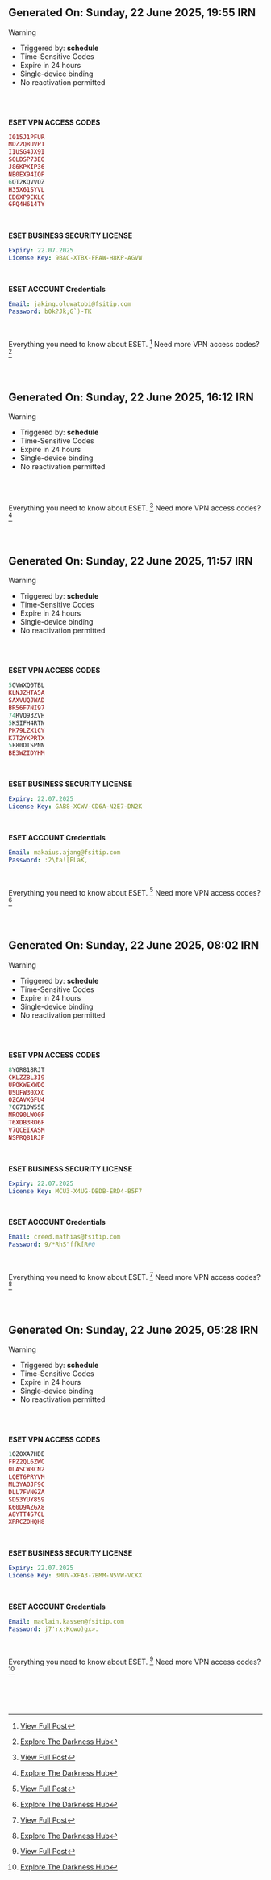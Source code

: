 #
## Generated On: Sunday, 22 June 2025, 19:55 IRN

> [!WARNING]
>
> - Triggered by: **schedule**
> - Time-Sensitive Codes
> - Expire in 24 hours
> - Single-device binding
> - No reactivation permitted <br><br/>

<br/>

**ESET VPN ACCESS CODES**

```ruby
I015J1PFUR
MDZ2Q8UVP1
IIUSG4JX9I
S0LDSP73EO
J86KPXIP36
NB0EX94IQP
6QT2KQVVQZ
H35X61SYVL
ED6XP9CKLC
GFQ4H614TY
```
<br/>

**ESET BUSINESS SECURITY LICENSE**

```yml
Expiry: 22.07.2025
License Key: 9BAC-XTBX-FPAW-H8KP-AGVW
```
<br/>

**ESET ACCOUNT Credentials**

```yml
Email: jaking.oluwatobi@fsitip.com
Password: b0k?Jk;G`)-TK
```
<br/>

Everything you need to know about ESET. [^1]
Need more VPN access codes? [^2]

<br/>

#
## Generated On: Sunday, 22 June 2025, 16:12 IRN

> [!WARNING]
>
> - Triggered by: **schedule**
> - Time-Sensitive Codes
> - Expire in 24 hours
> - Single-device binding
> - No reactivation permitted <br><br/>

<br/>

Everything you need to know about ESET. [^1]
Need more VPN access codes? [^2]

<br/>

#
## Generated On: Sunday, 22 June 2025, 11:57 IRN

> [!WARNING]
>
> - Triggered by: **schedule**
> - Time-Sensitive Codes
> - Expire in 24 hours
> - Single-device binding
> - No reactivation permitted <br><br/>

<br/>

**ESET VPN ACCESS CODES**

```ruby
5OVWXQ0TBL
KLNJZHTA5A
SAXVUQJWAD
BR56F7NI97
74RVQ93ZVH
5KSIFH4RTN
PK79LZX1CY
K7T2YKPRTX
5F80OISPNN
BE3WZIDYHM
```
<br/>

**ESET BUSINESS SECURITY LICENSE**

```yml
Expiry: 22.07.2025
License Key: GAB8-XCWV-CD6A-N2E7-DN2K
```
<br/>

**ESET ACCOUNT Credentials**

```yml
Email: makaius.ajang@fsitip.com
Password: :2\fa![ELaK,
```
<br/>

Everything you need to know about ESET. [^1]
Need more VPN access codes? [^2]

<br/>

#
## Generated On: Sunday, 22 June 2025, 08:02 IRN

> [!WARNING]
>
> - Triggered by: **schedule**
> - Time-Sensitive Codes
> - Expire in 24 hours
> - Single-device binding
> - No reactivation permitted <br><br/>

<br/>

**ESET VPN ACCESS CODES**

```ruby
8YOR818RJT
CKLZZBL3I9
UPOKWEXWDO
U5UFW30XXC
OZCAVXGFU4
7CG71OW55E
MRO90LWO0F
T6XDB3RO6F
V7QCEIXASM
NSPRQ81RJP
```
<br/>

**ESET BUSINESS SECURITY LICENSE**

```yml
Expiry: 22.07.2025
License Key: MCU3-X4UG-DBDB-ERD4-B5F7
```
<br/>

**ESET ACCOUNT Credentials**

```yml
Email: creed.mathias@fsitip.com
Password: 9/*RhS"ffk[R#0
```
<br/>

Everything you need to know about ESET. [^1]
Need more VPN access codes? [^2]

<br/>

#
## Generated On: Sunday, 22 June 2025, 05:28 IRN

> [!WARNING]
>
> - Triggered by: **schedule**
> - Time-Sensitive Codes
> - Expire in 24 hours
> - Single-device binding
> - No reactivation permitted <br><br/>

<br/>

**ESET VPN ACCESS CODES**

```ruby
1OZOXA7HDE
FPZ2QL6ZWC
OLASCW8CN2
LQET6PRYVM
ML3YAOJF9C
DLL7FVNGZA
SD53YUY859
K60D9AZGX8
A8YTT4S7CL
XRRCZOHQH8
```
<br/>

**ESET BUSINESS SECURITY LICENSE**

```yml
Expiry: 22.07.2025
License Key: 3MUV-XFA3-7BMM-N5VW-VCKX
```
<br/>

**ESET ACCOUNT Credentials**

```yml
Email: maclain.kassen@fsitip.com
Password: j7'rx;Kcwo)gx>.
```
<br/>

Everything you need to know about ESET. [^1]
Need more VPN access codes? [^2]
<br/>
<br/>
<br/>
<br/>
<br/>

[^1]: [View Full Post](https://t.me/F_NiREvil/2113)

[^2]: [Explore The Darkness Hub](https://t.me/Eset_key_trial)
